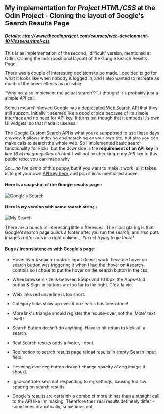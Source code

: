 ## My implementation for *Project HTML/CSS* at the Odin Project - Cloning the layout of Google's Search Results Page

##### Details:  http://www.theodinproject.com/courses/web-development-101/lessons/html-css

This is an implementation of the second, 'difficult' version, mentioned at Odin: Cloning the look (positional layout) of the Google Search Results Page.  

There was a couple of interesting decisions to be made.  I decided to go for what it looks like when nobody is logged in, and I also wanted to recreate as much of the hover effects as possible.

"Why not also implement the actual search??", I thought!  It's probably just a simple API call.

Some research showed Google has a [deprecated Web Search API](https://developers.google.com/web-search/) that they still support.  Initially it seemed like a good choice because of its simple interface and no need for API key.  It turns out though that it embeds it's own UI widgets, so that made it useless.

The [Google Custom Search API](https://developers.google.com/custom-search/docs/tutorial/introduction) is what you're suppposed to use these days anyway.  It allows indexing and searching on your own site, but also you can make calls to search the whole web.  So I implemented basic search functionality for kicks, but the downside is the **requirement of an API key** in *line 16 of my googleSearch.html*.  I will not be checking in my API key to this public repo; you can image why!

So... *no live demo* of this puppy, but if you want to make it work, all it takes is to get your own [API key here](https://developers.google.com/custom-search/docs/tutorial/creatingcse), and pop it in as mentioned above.  



#### Here is a snapshot of the Google results page : 
![Google's Search](http://res.cloudinary.com/techblogpics/image/upload/v1393145445/screenshot-googleSearch_xnn5bt.jpg)

#### Here is my version with same search string : 
![My Search](http://res.cloudinary.com/techblogpics/image/upload/v1393145445/screenshot-my-googleSearch_gfpb5p.jpg)

There are a bunch of interesting little differences.  The most glaring is that Google's search page builds a footer after you run the search, and also puts images and/or ads in a right column... *I'm not trying to go there!*


#### Bugs / Inconsistencies with Google's page:
* Hover over #search-controls input doesnt work, 
	because hover on search button was triggering it when I had the :hover on #search-controls
	so i chose to put the hover on the search button in the css.

* When browsers size is between 856px and 1010px, the Apps-Grid button & Sign-in buttons
	are too far to the right.  C'est la vie.

* Web links red underline is too short.

* Category links show up even if no search has been done!

* More link's triangle should register the mouse-over, not the 'More' text itself!!

* Search Button doesn't do anything.  Have to hit return to kick-off a search.

* Real Search results adds a footer, I dont.

* Redirection to search results page reload results in empty Search input field!

* Hovering over cog button doesn't change opacity of cog image; it should.

* .gsc-control-cse is not responding to my settings, causing too low spacing on search results

* Google's results are certainly a combo of more things than a straight call to the API like I'm making.  Therefore their real results definitely differ - sometimes dramatically, sometimes not.


